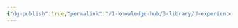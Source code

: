```yaml
---
{"dg-publish":true,"permalink":"/1-knowledge-hub/3-library/d-experiences-and-learnings/1-office/1-power-plant-incidents-and-experiences/while-unit-shut-down/","noteIcon":""}
---
```


